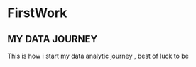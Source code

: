 # FirstWork #
## MY DATA JOURNEY ##

This is how i start my data analytic journey , best of luck to be 
